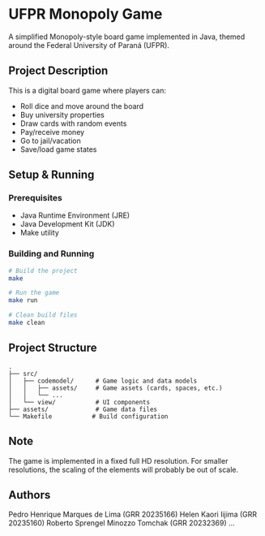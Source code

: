 # UFPR Monopoly Game

A simplified Monopoly-style board game implemented in Java, themed around the Federal University of Paraná (UFPR).

## Project Description

This is a digital board game where players can:
- Roll dice and move around the board
- Buy university properties
- Draw cards with random events
- Pay/receive money
- Go to jail/vacation
- Save/load game states

## Setup & Running

### Prerequisites
- Java Runtime Environment (JRE)
- Java Development Kit (JDK)
- Make utility

### Building and Running
```bash
# Build the project
make

# Run the game
make run

# Clean build files
make clean
```
## Project Structure

```
.
├── src/
│   ├── codemodel/      # Game logic and data models
│   │   ├── assets/     # Game assets (cards, spaces, etc.)
│   │   └── ...
│   └── view/           # UI components
├── assets/             # Game data files
└── Makefile           # Build configuration
```
## Note 
The game is implemented in a fixed full HD resolution. For smaller resolutions, 
the scaling of the elements will probably be out of scale.

## Authors
Pedro Henrique Marques de Lima (GRR 20235166)
Helen Kaori Iijima (GRR 20235160)
Roberto Sprengel Minozzo Tomchak (GRR 20232369)
...
